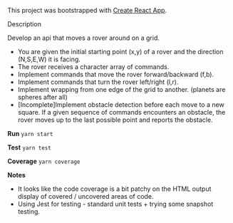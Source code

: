 This project was bootstrapped with [Create React App](https://github.com/facebookincubator/create-react-app).

Description

Develop an api that moves a rover around on a grid.

* You are given the initial starting point (x,y) of a rover and the direction (N,S,E,W) it is facing.
* The rover receives a character array of commands.
* Implement commands that move the rover forward/backward (f,b).
* Implement commands that turn the rover left/right (l,r).
* Implement wrapping from one edge of the grid to another. (planets are spheres after all)
* [Incomplete]Implement obstacle detection before each move to a new square. If a given sequence of commands encounters an obstacle, the rover moves up to the last possible point and reports the obstacle.

**Run**
`yarn start`

**Test**
`yarn test`

**Coverage**
`yarn coverage`

**Notes**
* It looks like the code coverage is a bit patchy on the HTML output display of covered / uncovered areas of code.
* Using Jest for testing - standard unit tests + trying some snapshot testing.
